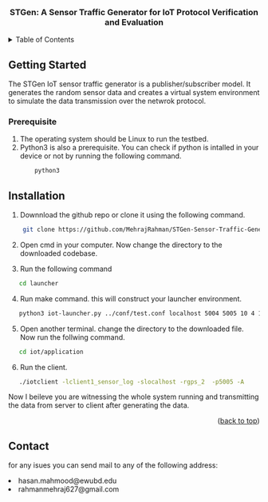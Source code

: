 <a name="readme-top"></a>

<!--
*** Thanks for checking out the Best-README-Template. If you have a suggestion
*** that would make this better, please fork the repo and create a pull request
*** or simply open an issue with the tag "enhancement".
*** Don't forget to give the project a star!
*** Thanks again! Now go create something AMAZING! :D
-->

<!-- PROJECT SHIELDS -->
<!--
*** I'm using markdown "reference style" links for readability.
*** Reference links are enclosed in brackets [ ] instead of parentheses ( ).
*** See the bottom of this document for the declaration of the reference variables
*** for contributors-url, forks-url, etc. This is an optional, concise syntax you may use.
*** https://www.markdownguide.org/basic-syntax/#reference-style-links
-->

<!-- [![Contributors][contributors-shield]][contributors-url]
[![Forks][forks-shield]][forks-url]
[![Stargazers][stars-shield]][stars-url]
[![Issues][issues-shield]][issues-url]
[![MIT License][license-shield]][license-url]
[![LinkedIn][linkedin-shield]][linkedin-url] -->

<!-- PROJECT LOGO -->
<br />
<div align="center">

  <h3 align="center">STGen: A Sensor Traffic Generator for IoT Protocol Verification and Evaluation </h3>

  
</div>

<!-- TABLE OF CONTENTS -->
<details>
  <summary>Table of Contents</summary>
  <ol>
    <li>
      <a href="#getting-started">Getting Started</a>
    </li>
    <li><a href="#prerequisites">Prerequisites</a></li>
    <li><a href="#installation">Installation</a></li>
    <li><a href="#contact">Contact</a></li>
    <li><a href="#acknowledgments">Acknowledgments</a></li>
  </ol>
</details>

<!-- ABOUT THE PROJECT -->

## Getting Started

The STGen IoT sensor traffic generator is a publisher/subscriber model. It generates the random sensor data and creates a virtual system environment to simulate the data transmission over the netwrok protocol.

### Prerequisite
<ol>
    <li> The operating system should be Linux to run the testbed.</li>
    <li> Python3 is also a prerequisite. You can check if python is intalled in your device or not by running the following command.</li>
    
```sh
    python3
```

</ol>




## Installation

1. Downnload the github repo or clone it using the following command.
```sh
    git clone https://github.com/MehrajRahman/STGen-Sensor-Traffic-Generator.git
```
2. Open cmd in your computer. Now change the directory to the downloaded codebase.

3. Run the following command
```sh
   cd launcher
```
4. Run make command. this will construct your launcher environment.
```sh
   python3 iot-launcher.py ../conf/test.conf localhost 5004 5005 10 4 1 -A
```
5. Open another terminal. change the directory to the downloaded file. Now run the follwing command.

```sh
   cd iot/application
```

6. Run the client.

```sh
   ./iotclient -lclient1_sensor_log -slocalhost -rgps_2  -p5005 -A
```

Now I beileve you are witnessing the whole system running and transmitting the data from server to client after generating the data.

<p align="right">(<a href="#readme-top">back to top</a>)</p>

## Contact
for any isues you can send mail to any of the following address:

<li>hasan.mahmood@ewubd.edu</li>
<li>rahmanmehraj627@gmail.com</li>
